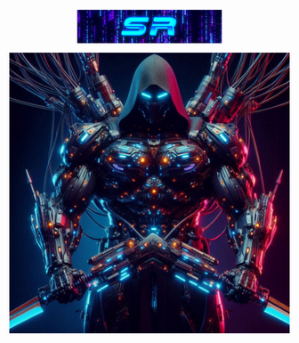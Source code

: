 
<p align="center">
  <a href="https://bsky.app/profile/xyzko.bsky.social" target="_blank" rel="noopener noreferrer">
    <img src="./gfx/B1.png">
  </a>  
</p>

<p align="center">
  <a href="https://bsky.app/profile/xyzko.bsky.social" target="_blank" rel="noopener noreferrer">
    <img src="./gfx/l.png">
  </a>  
</p>
